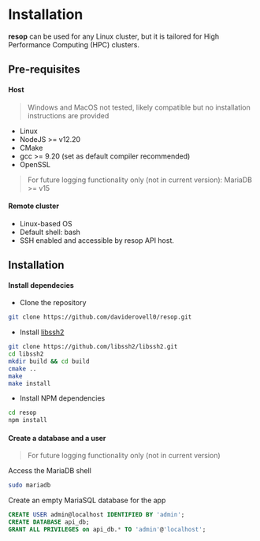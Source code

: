 # Installation
**resop** can be used for any Linux cluster, but it is tailored for High Performance Computing (HPC) clusters.
## Pre-requisites
#### Host
> Windows and MacOS not tested, likely compatible but no installation instructions are provided

- Linux
- NodeJS >= v12.20
- CMake
- gcc >= 9.20 (set as default compiler recommended)
- OpenSSL

> For future logging functionality only (not in current version): MariaDB >= v15 
#### Remote cluster
- Linux-based OS
- Default shell: bash 
- SSH enabled and accessible by resop API host.

## Installation

#### Install dependecies
- Clone the repository
```bash
git clone https://github.com/daviderovell0/resop.git
```
- Install [libssh2](https://github.com/libssh2/libssh2/blob/master/docs/INSTALL_CMAKE.md)
```bash
git clone https://github.com/libssh2/libssh2.git
cd libssh2
mkdir build && cd build
cmake ..
make
make install
```
- Install NPM dependencies
```bash
cd resop
npm install
```

#### Create a database and a user
> For future logging functionality only (not in current version)

Access the MariaDB shell
```bash
sudo mariadb
```
Create an empty MariaSQL database for the app
```sql
CREATE USER admin@localhost IDENTIFIED BY 'admin';
CREATE DATABASE api_db;
GRANT ALL PRIVILEGES on api_db.* TO 'admin'@'localhost';
```
